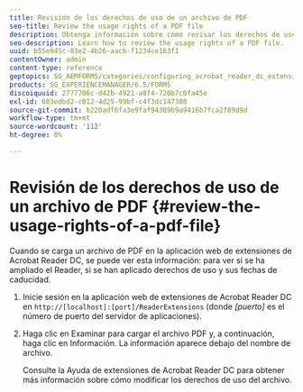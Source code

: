 ```yaml
---
title: Revisión de los derechos de uso de un archivo de PDF
seo-title: Review the usage rights of a PDF file
description: Obtenga información sobre cómo revisar los derechos de uso de un archivo PDF.
seo-description: Learn how to review the usage rights of a PDF file.
uuid: b55e945c-03e2-4b26-aacb-f1234ce163f1
contentOwner: admin
content-type: reference
geptopics: SG_AEMFORMS/categories/configuring_acrobat_reader_dc_extensions
products: SG_EXPERIENCEMANAGER/6.5/FORMS
discoiquuid: 2777706c-d42b-4921-a8f4-720b7c0fa45e
exl-id: 603edbd2-c012-4d25-99bf-c4f3dc147308
source-git-commit: b220adf6fa3e9faf94389b9a9416b7fca2f89d9d
workflow-type: tm+mt
source-wordcount: '112'
ht-degree: 0%

---
```


# Revisión de los derechos de uso de un archivo de PDF {#review-the-usage-rights-of-a-pdf-file}

Cuando se carga un archivo de PDF en la aplicación web de extensiones de Acrobat Reader DC, se puede ver esta información: para ver si se ha ampliado el Reader, si se han aplicado derechos de uso y sus fechas de caducidad.

1. Inicie sesión en la aplicación web de extensiones de Acrobat Reader DC en `http://[localhost]:[port]/ReaderExtensions` (donde *[puerto]* es el número de puerto del servidor de aplicaciones).
1. Haga clic en Examinar para cargar el archivo PDF y, a continuación, haga clic en Información. La información aparece debajo del nombre de archivo.

   Consulte la Ayuda de extensiones de Acrobat Reader DC para obtener más información sobre cómo modificar los derechos de uso del archivo.
